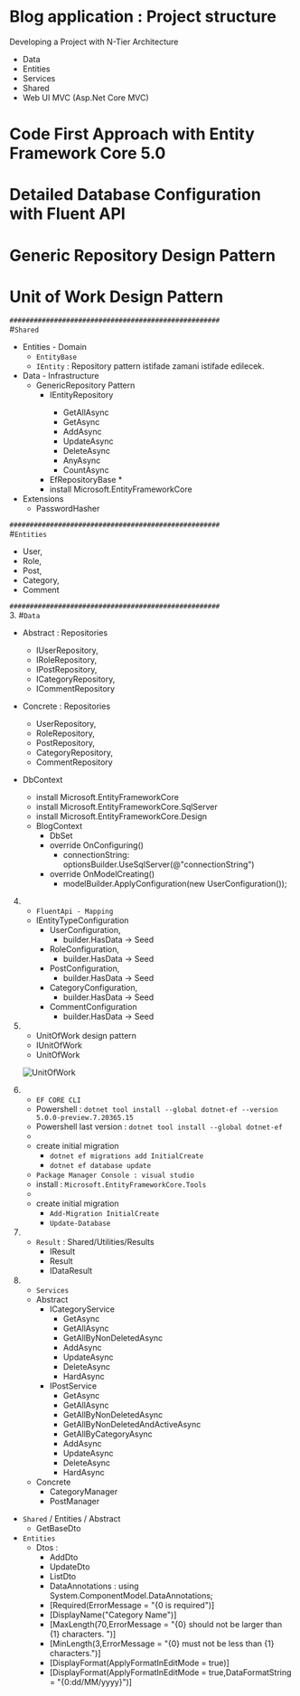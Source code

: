 # Blog application : Project structure

Developing a Project with N-Tier Architecture
* Data
* Entities
* Services
* Shared
* Web UI MVC (Asp.Net Core MVC)

# Code First Approach with Entity Framework Core 5.0
# Detailed Database Configuration with Fluent API
# Generic Repository Design Pattern
# Unit of Work  Design Pattern
  

`####################################################`
<br>
#`Shared`
 * Entities - Domain
   - `EntityBase`
   - `IEntity` : Repository pattern istifade zamani istifade edilecek.
 * Data - Infrastructure
   * GenericRepository Pattern 
     * IEntityRepository<T>
         - GetAllAsync
         - GetAsync
         - AddAsync
         - UpdateAsync
         - DeleteAsync
         - AnyAsync
         - CountAsync
     * EfRepositoryBase<TEntity>
       * 
     * install Microsoft.EntityFrameworkCore 
 * Extensions
   * PasswordHasher


`####################################################`
<br>
#`Entities`
 * User,
 * Role,
 * Post,
 * Category,
 * Comment

 `####################################################`
<br>
 3. #`Data`

  * Abstract : Repositories
    * IUserRepository,
    * IRoleRepository,
    * IPostRepository,
    * ICategoryRepository,
    * ICommentRepository
  
  * Concrete : Repositories
    * UserRepository,
    * RoleRepository,
    * PostRepository,
    * CategoryRepository,
    * CommentRepository

  * DbContext
    * install Microsoft.EntityFrameworkCore
    * install Microsoft.EntityFrameworkCore.SqlServer
    * install Microsoft.EntityFrameworkCore.Design
    * BlogContext
      * DbSet
      * override OnConfiguring()
        * connectionString: optionsBuilder.UseSqlServer(@"connectionString")
      * override OnModelCreating()
        * modelBuilder.ApplyConfiguration(new UserConfiguration());
    
 4. * `FluentApi - Mapping  `
    * IEntityTypeConfiguration
      * UserConfiguration,
        * builder.HasData -> Seed
      * RoleConfiguration,
        * builder.HasData -> Seed
      * PostConfiguration,
        * builder.HasData -> Seed
      * CategoryConfiguration,
        * builder.HasData -> Seed
      * CommentConfiguration
        * builder.HasData -> Seed


5. * UnitOfWork design pattern
    * IUnitOfWork
    * UnitOfWork
  
    ![UnitOfWork](https://user-images.githubusercontent.com/44087592/145341493-9c120be7-e264-4e07-9ad2-a67cb4b01151.png)

 6. * `EF CORE CLI` 
    * Powershell : `dotnet tool install --global dotnet-ef --version 5.0.0-preview.7.20365.15`
    * Powershell last version : `dotnet tool install --global dotnet-ef`
    * 
    * create initial migration 
      * `dotnet ef migrations add InitialCreate`
      * `dotnet ef database update`
    * `Package Manager Console : visual studio` 
    * install : `Microsoft.EntityFrameworkCore.Tools`
    * 
    * create initial migration 
      * `Add-Migration InitialCreate`
      * `Update-Database`
 
 7. * `Result` : Shared/Utilities/Results
      * IResult 
      * Result 
      * IDataResult<out T> 

 8.  * `Services `
      * Abstract 
        * ICategoryService
          * GetAsync
          * GetAllAsync
          * GetAllByNonDeletedAsync
          * AddAsync
          * UpdateAsync
          * DeleteAsync
          * HardAsync
        * IPostService
          * GetAsync
          * GetAllAsync
          * GetAllByNonDeletedAsync
          * GetAllByNonDeletedAndActiveAsync
          * GetAllByCategoryAsync
          * AddAsync
          * UpdateAsync
          * DeleteAsync
          * HardAsync
      * Concrete
        * CategoryManager
        * PostManager
     
   * `Shared` / Entities / Abstract
      * GetBaseDto 
   * `Entities`
     * Dtos : 
       * AddDto
       * UpdateDto
       * ListDto
       * DataAnnotations : using System.ComponentModel.DataAnnotations;
       * [Required(ErrorMessage = "{0 is required")]
       * [DisplayName("Category Name")]
       * [MaxLength(70,ErrorMessage = "{0} should not be larger than {1} characters. ")]
       * [MinLength(3,ErrorMessage = "{0} must not be less than {1} characters.")]
       * [DisplayFormat(ApplyFormatInEditMode = true)]
       * [DisplayFormat(ApplyFormatInEditMode = true,DataFormatString = "{0:dd/MM/yyyy}")]
      

